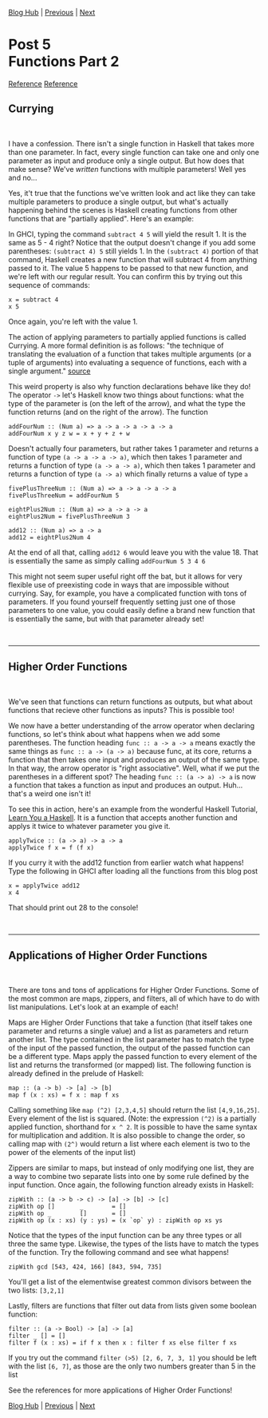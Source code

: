 [Blog Hub](../index) | [Previous](post4) | [Next](post6)

# Post 5<br>Functions Part 2

[Reference](http://learnyouahaskell.com/higher-order-functions#lambdas)
[Reference](http://learn.hfm.io/higher_order.html#sec:ho-flexibility)

## Currying

<br>

I have a confession. There isn't a single function in Haskell that takes more than one parameter. In fact, every single function can take one and only one parameter as input and produce only a single output. But how does that make sense? We've _written_ functions with multiple parameters! Well yes and no...

Yes, it't true that the functions we've written look and act like they can take multiple parameters to produce a single output, but what's actually happening behind the scenes is Haskell creating functions from other functions that are "partially applied". Here's an example:

In GHCI, typing the command `subtract 4 5` will yield the result 1. It is the same as 5 - 4 right? Notice that the output doesn't change if you add some parentheses: `(subtract 4) 5` still yields 1. In the `(subtract 4)` portion of that command, Haskell creates a new function that will subtract 4 from anything passed to it. The value 5 happens to be passed to that new function, and we're left with our regular result. You can confirm this by trying out this sequence of commands:

    x = subtract 4
    x 5

Once again, you're left with the value 1.

The action of applying parameters to partially applied functions is called Currying. A more formal definition is as follows: "the technique of translating the evaluation of a function that takes multiple arguments (or a tuple of arguments) into evaluating a sequence of functions, each with a single argument." [source](https://hackernoon.com/currying-in-the-real-world-b9627d74a554)

This weird property is also why function declarations behave like they do! The operator `->` let's Haskell know two things about functions: what the type of the parameter is (on the left of the arrow), and what the type the function returns (and on the right of the arrow). The function

    addFourNum :: (Num a) => a -> a -> a -> a -> a
    addFourNum x y z w = x + y + z + w

Doesn't actually four parameters, but rather takes 1 parameter and returns a function of type `(a -> a -> a -> a)`, which then takes 1 parameter and returns a function of type `(a -> a -> a)`, which then takes 1 parameter and returns a function of type `(a -> a)` which finally returns a value of type `a`

    fivePlusThreeNum :: (Num a) => a -> a -> a -> a
    fivePlusThreeNum = addFourNum 5

    eightPlus2Num :: (Num a) => a -> a -> a
    eightPlus2Num = fivePlusThreeNum 3

    add12 :: (Num a) => a -> a
    add12 = eightPlus2Num 4

At the end of all that, calling `add12 6` would leave you with the value 18. That is essentially the same as simply calling `addFourNum 5 3 4 6`

This might not seem super useful right off the bat, but it allows for very flexible use of preexisting code in ways that are impossible without currying. Say, for example, you have a complicated function with tons of parameters. If you found yourself frequently setting just one of those parameters to one value, you could easily define a brand new function that is essentially the same, but with that parameter already set!

<br>

---

## Higher Order Functions

<br>

We've seen that functions can return functions as outputs, but what about functions that recieve other functions as inputs? This is possible too!

We now have a better understanding of the arrow operator when declaring functions, so let's think about what happens when we add some parentheses.
The function heading `func :: a -> a -> a` means exactly the same things as `func :: a -> (a -> a)` because func, at its core, returns a function that then takes one input and produces an output of the same type. In that way, the arrow operator is "right associative". Well, what if we put the parentheses in a different spot? The heading `func :: (a -> a) -> a` is now a function that takes a function as input and produces an output. Huh... that's a weird one isn't it!

To see this in action, here's an example from the wonderful Haskell Tutorial, [Learn You a Haskell](http://learnyouahaskell.com/higher-order-functions). It is a function that accepts another function and applys it twice to whatever parameter you give it.

    applyTwice :: (a -> a) -> a -> a
    applyTwice f x = f (f x)

If you curry it with the add12 function from earlier watch what happens! Type the following in GHCI after loading all the functions from this blog post

    x = applyTwice add12
    x 4

That should print out 28 to the console!

<br>

---

## Applications of Higher Order Functions

<br>

There are tons and tons of applications for Higher Order Functions. Some of the most common are maps, zippers, and filters, all of which have to do with list manipulations. Let's look at an example of each!

Maps are Higher Order Functions that take a function (that itself takes one parameter and returns a single value) and a list as parameters and return another list. The type contained in the list parameter has to match the type of the input of the passed function, the output of the passed function can be a different type. Maps apply the passed function to every element of the list and returns the transformed (or mapped) list. The following function is already defined in the prelude of Haskell:

    map :: (a -> b) -> [a] -> [b]
    map f (x : xs) = f x : map f xs

Calling something like `map (^2) [2,3,4,5]` should return the list `[4,9,16,25]`. Every element of the list is squared. (Note: the expression `(^2)` is a partially applied function, shorthand for `x ^ 2`. It is possible to have the same syntax for multiplication and addition. It is also possible to change the order, so calling map with `(2^)` would return a list where each element is two to the power of the elements of the input list)

Zippers are similar to maps, but instead of only modifying one list, they are a way to combine two separate lists into one by some rule defined by the input function. Once again, the following function already exists in Haskell:

    zipWith :: (a -> b -> c) -> [a] -> [b] -> [c]
    zipWith op []       _        = []
    zipWith op _        []       = []
    zipWith op (x : xs) (y : ys) = (x `op` y) : zipWith op xs ys

Notice that the types of the input function can be any three types or all three the same type. Likewise, the types of the lists have to match the types of the function. Try the following command and see what happens!

    zipWith gcd [543, 424, 166] [843, 594, 735]

You'll get a list of the elementwise greatest common divisors between the two lists: `[3,2,1]`

Lastly, filters are functions that filter out data from lists given some boolean function:

    filter :: (a -> Bool) -> [a] -> [a]
    filter _ [] = []
    filter f (x : xs) = if f x then x : filter f xs else filter f xs

If you try out the command `filter (>5) [2, 6, 7, 3, 1]` you should be left with the list `[6, 7]`, as those are the only two numbers greater than 5 in the list

See the references for more applications of Higher Order Functions!

[Blog Hub](../index) | [Previous](post4) | [Next](post6)
